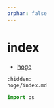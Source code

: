 ```yaml
---
orphan: false
---
```


# index

- [hoge](hoge/index.md)

```{toctree}
:hidden:
hoge/index.md
```

```python
import os
```
